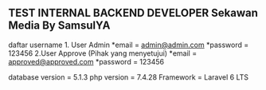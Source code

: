 ## TEST INTERNAL BACKEND DEVELOPER Sekawan Media By SamsulYA

daftar username
    1. User Admin
        *email = admin@admin.com
        *password = 123456
    2.User Approve (Pihak yang menyetujui)
        *email = approved@approved.com
        *password = 123456

database version = 5.1.3
php version = 7.4.28
Framework = Laravel 6 LTS



